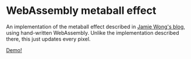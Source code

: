 # WebAssembly metaball effect

An implementation of the metaball effect described in [Jamie Wong's blog][1],
using hand-written WebAssembly. Unlike the implementation described there, this
just updates every pixel.

[Demo!][2]

[1]: http://jamie-wong.com/2014/08/19/metaballs-and-marching-squares/
[2]: https://binji.github.com/metaball-wasm
